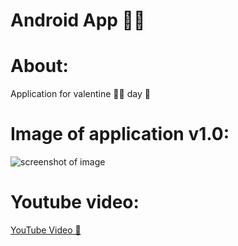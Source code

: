 # Android App 👨‍💻

# About:

Application for valentine 🌹💌 day 📆

# Image of application v1.0:
![screenshot of image](https://user-images.githubusercontent.com/39588115/237011757-23a6ec6b-adf1-47ec-a6c9-9c65de1208d2.jpeg)

# Youtube video:
[YouTube Video 🍿](https://youtu.be/EvEbtzixcrI)
